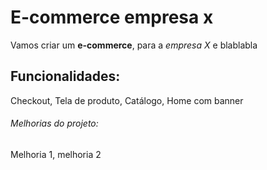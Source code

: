 # E-commerce empresa x

Vamos criar um **e-commerce**, para a _empresa X_ e blablabla

## Funcionalidades:

Checkout, Tela de produto, Catálogo, Home com banner

###### Melhorias do projeto:

Melhoria 1, melhoria 2
